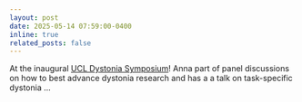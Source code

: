 ```yaml
---
layout: post
date: 2025-05-14 07:59:00-0400
inline: true
related_posts: false
---
```


At the inaugural [UCL Dystonia Symposium](https://www.ucl.ac.uk/ion/events/2025/may/inaugural-ucl-dystonia-day-symposium)!  Anna part of panel discussions on how to best advance dystonia research and has a a talk on task-specific dystonia ... 
